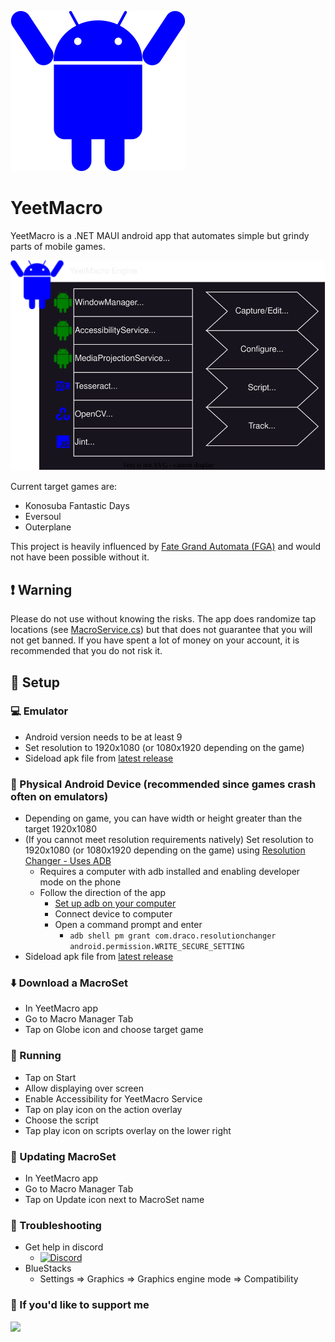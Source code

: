 ![YeetMacro Engine](YeetMacro2/Resources/Images/appicon2.svg) 
# YeetMacro
YeetMacro is a .NET MAUI android app that automates simple but grindy parts of mobile games.

![YeetMacro Engine](docs/yeetmacro_engine.drawio.svg)

Current target games are:
* Konosuba Fantastic Days
* Eversoul
* Outerplane

This project is heavily influenced by [Fate Grand Automata (FGA)](https://github.com/Fate-Grand-Automata/FGA) and would not have been possible without it.

## ❗ Warning
Please do not use without knowing the risks. The app does randomize tap locations (see [MacroService.cs](https://github.com/kappagacha/yeetmacro2/blob/b5c9a018abb18b0bea1a4b486645f83ba615a269/YeetMacro2/Services/MacroService.cs#L267)) but that does not guarantee that you will not get banned. If you have spent a lot of money on your account, it is recommended that you do not risk it.

## 📓 Setup
### 💻 Emulator
* Android version needs to be at least 9
* Set resolution to 1920x1080 (or 1080x1920 depending on the game)
* Sideload apk file from [latest release](https://github.com/kappagacha/yeetmacro2/releases/tag/latest)

### 📱 Physical Android Device (recommended since games crash often on emulators)
* Depending on game, you can have width or height greater than the target 1920x1080
* (If you cannot meet resolution requirements natively) Set resolution to 1920x1080 (or 1080x1920 depending on the game) using [Resolution Changer - Uses ADB](https://play.google.com/store/apps/details?id=com.draco.resolutionchanger&hl=en_US&gl=US&pli=1)
    * Requires a computer with adb installed and enabling developer mode on the phone
    * Follow the direction of the app
        * [Set up adb on your computer](https://www.xda-developers.com/install-adb-windows-macos-linux/)
        * Connect device to computer
        * Open a command prompt and enter
            * `adb shell pm grant com.draco.resolutionchanger android.permission.WRITE_SECURE_SETTING`
* Sideload apk file from [latest release](https://github.com/kappagacha/yeetmacro2/releases/tag/latest)

### ⬇️ Download a MacroSet
* In YeetMacro app
* Go to Macro Manager Tab
* Tap on Globe icon and choose target game

### 🏃 Running
* Tap on Start
* Allow displaying over screen
* Enable Accessibility for YeetMacro Service
* Tap on play icon on the action overlay
* Choose the script
* Tap play icon on scripts overlay on the lower right

### 🔄 Updating MacroSet
* In YeetMacro app
* Go to Macro Manager Tab
* Tap on Update icon next to MacroSet name

### 🔎 Troubleshooting
* Get help in discord
    * [![Discord](https://img.shields.io/badge/Join-Our%20Discord-%237289DA?style=flat&logo=discord)](https://discord.gg/abUPg3RU6J)
* BlueStacks
    * Settings => Graphics => Graphics engine mode => Compatibility

### 💸 If you'd like to support me

[![](https://www.paypalobjects.com/en_US/i/btn/btn_donateCC_LG.gif)](https://www.paypal.com/donate?business=Z2GDPP65YMA7G&no_recurring=0&currency_code=USD)


